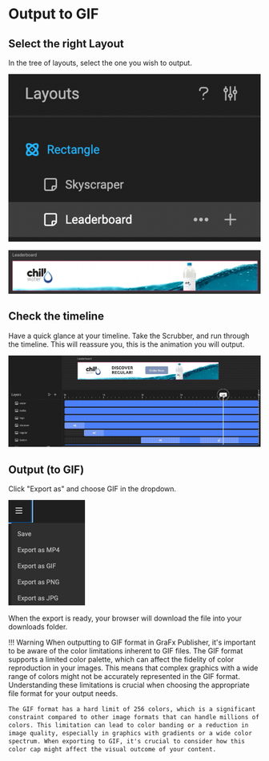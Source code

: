 # Output to GIF

## Select the right Layout

In the tree of layouts, select the one you wish to output.

![Output](output-1.png)

![Output](output-2.png)

## Check the timeline

Have a quick glance at your timeline. Take the Scrubber, and run through the timeline. This will reassure you, this is the animation you will output.

![Output](output-3.gif)

## Output (to GIF)

Click "Export as" and choose GIF in the dropdown.

![Output](export.png)

When the export is ready, your browser will download the file into your downloads folder.

!!! Warning
	When outputting to GIF format in GraFx Publisher, it's important to be aware of the color limitations inherent to GIF files. The GIF format supports a limited color palette, which can affect the fidelity of color reproduction in your images. This means that complex graphics with a wide range of colors might not be accurately represented in the GIF format. Understanding these limitations is crucial when choosing the appropriate file format for your output needs.  
	
	The GIF format has a hard limit of 256 colors, which is a significant constraint compared to other image formats that can handle millions of colors. This limitation can lead to color banding or a reduction in image quality, especially in graphics with gradients or a wide color spectrum. When exporting to GIF, it's crucial to consider how this color cap might affect the visual outcome of your content.
